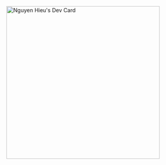 
<!--
**Mhieu100/Mhieu100** is a ✨ _special_ ✨ repository because its `README.md` (this file) appears on your GitHub profile.

Here are some ideas to get you started:

- 🔭 I’m currently working on ...
- 🌱 I’m currently learning ...
- 👯 I’m looking to collaborate on ...
- 🤔 I’m looking for help with ...
- 💬 Ask me about ...
- 📫 How to reach me: ...
- 😄 Pronouns: ...
- ⚡ Fun fact: ...
-->


<a href="https://app.daily.dev/mhieu100"><img src="https://api.daily.dev/devcards/2365da53ae554e2791f94366acde978e.png?r=s5j" width="400" alt="Nguyen Hieu's Dev Card"/></a>
